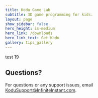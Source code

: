 ```yaml
---
title: Kodu Game Lab
subtitle: 3D game programming for kids.
layout: page
show_sidebar: false
hero_height: is-medium
hero_link: /downloads
hero_link_text: Get Kodu
gallery: tips_gallery
---
```


test 19

## Questions?
For questions or any support issues, email <KoduSupport@InfiniteInstant.com>.
 
